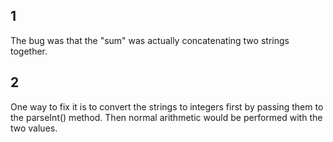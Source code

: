 ## 1
The bug was that the "sum" was actually concatenating two strings together. 
## 2
One way to fix it is to convert the strings to integers first by passing them to the parseInt() method. Then normal arithmetic would be performed with the two values. 